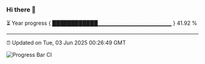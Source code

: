 ### Hi there 👋

⏳ Year progress { ████████████▁▁▁▁▁▁▁▁▁▁▁▁▁▁▁▁▁▁ } 41.92 %

---

⏰ Updated on Tue, 03 Jun 2025 00:26:49 GMT

![Progress Bar CI](https://github.com/liununu/liununu/workflows/Progress%20Bar%20CI/badge.svg)
